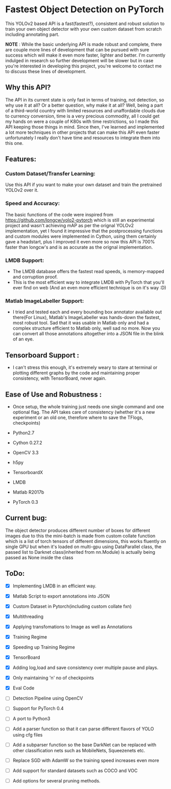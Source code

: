 # Fastest Object Detection on PyTorch
This YOLOv2 based API is a fast(fastest?), consistent and robust solution to train your own object detector with your own custom dataset from scratch including annotating part.

**NOTE** : While the basic underlying API is made robust and complete, there are couple more lines of development that can be pursued with sure success which will make it even more faster, lighter and better.
I'm currently indulged in research so further development will be slower but in case you're interested in developing this project, you're welcome to contact me to discuss these lines of development.

## Why this API?
The API in its current state is only fast in terms of training, not detection, so why use it at all? Or a better question, why make it at all?
Well, being a part of a third-world country with limited resources and unaffordable clouds due to currency conversion, time is a very precious commodity, 
all I could get my hands on were a couple of K80s with time restrictions, so I made this API keeping those things in mind. Since then, I've learned and implemented a lot more techniques in other projects that can make this API even faster 
unfortunately I really don't have time and resources to integrate them into this one.

## Features:

### Custom Dataset/Transfer Learning:
Use this API if you want to make your own dataset and train the pretrained YOLOv2 over it.

### Speed and Accuracy:
The basic functions of the code were inspired from https://github.com/longcw/yolo2-pytorch which is still an experimental project and wasn't achieving mAP as per the orignal YOLOv2 implementation, yet I found it impressive that the postprocessing functions and custom modules were implemented in Cython, using them certainly gave a headstart, plus I improved it even more so now this API is 700% faster than longcw's and is as accurate as the orignal implementation.

### LMDB Support: 
- The LMDB database offers the fastest read speeds, is memory-mapped and corruption proof.
- This is the most efficient way to integrate LMDB with PyTorch that you'll ever find on web (And an even more efficient technique is on it's way :D)

### Matlab ImageLabeller Support:
- I tried and tested each and every bounding box annotator available out there(For Linux), Matlab's ImageLabeller was hands-down the fastest, most robust tool. Sad that it was usable in Matlab only and had a complex structure efficient to Matlab only, well sad no more. Now you can convert all those annotations altogether into a JSON file in the blink of an eye.

## Tensorboard Support : 
- I can't stress this enough, it's extremely weary to stare at terminal or plotting different graphs by the code and maintaining proper consistency, with TensorBoard, never again.

## Ease of Use and Robustness : 
- Once setup, the whole training just needs one single command and one optional flag. The API takes care of consistency (whether it's a new experiment or an old one, therefore where to save the TFlogs, checkpoints)

- Python2.7
- Cython 0.27.2
- OpenCV 3.3
- h5py
- TensorboardX
- LMDB
- Matlab R2017b 
- PyTorch 0.3

## Current bug: 
The object detector produces different number of boxes for different images due to this the mini-batch is made from custom collate function which is a list of torch tensors of different dimensions, this works fluently on single GPU but when it's loaded on multi-gpu using DataParallel class, the passed list to Darknet class(inherited from nn.Module) is actually being passed as None inside the class

## ToDo:
- [x] Implementing LMDB in an efficient way.
- [x] Matlab Script to export annotations into JSON
- [x] Custom Dataset in Pytorch(including custom collate fxn)
- [x] Multithreading
- [x] Applying transfomations to Image as well as Annotations
- [x] Training Regime
- [x] Speeding up Training Regime
- [x] TensorBoard
- [x] Adding log,load and save consistency over multiple pause and plays.
- [x] Only maintaining 'n' no of checkpoints
- [x] Eval Code
- [ ] Detection Pipeline using OpenCV
- [ ] Support for PyTorch 0.4
- [ ] A port to Python3
- [ ] Add a parser function so that it can parse different flavors of YOLO using cfg files
- [ ] Add a subparser function so the base DarkNet can be replaced with other classification nets such as MobileNets, Squeezenets etc.
- [ ] Replace SGD with AdamW so the training speed increases even more
- [ ] Add support for standard datasets such as COCO and VOC
- [ ] Add options for several pruning methods.

